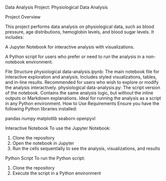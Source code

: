 Data Analysis Project: Physiological Data Analysis


Project Overview

This project performs data analysis on physiological data, such as blood pressure, age distributions, hemoglobin levels, and blood sugar levels. It includes:

A Jupyter Notebook for interactive analysis with visualizations.

A Python script for users who prefer or need to run the analysis in a non-notebook environment.

File Structure
physiological data-analysis.ipynb:
The main notebook file for interactive exploration and analysis.
Includes styled visualizations, tables, and in-line results.
Recommended for users who wish to explore or modify the analysis interactively.
physiological data-analysis.py:
The script version of the notebook.
Contains the same analysis logic, but without the inline outputs or Markdown explanations.
Ideal for running the analysis as a script in any Python environment.
How to Use
Requirements
Ensure you have the following Python libraries installed:

pandas
numpy
matplotlib
seaborn
openpyxl


Interactive Notebook
To use the Jupyter Notebook:
 1. Clone the repository
 2. Open the notebook in Jupyter
 3. Run the cells sequentially to see the analysis, visualizations, and results

Python Script
To run the Python script:
 1. Clone the repository
 2. Execute the script in a Python environment
